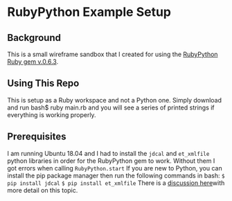 # RubyPython Example Setup

## Background
<p class='util--hide'>This is a small wireframe sandbox that I created for using the <a href='https://rubygems.org/gems/rubypython/versions/0.6.3'>RubyPython Ruby gem v.0.6.3</a>.</p>

## Using This Repo
This is setup as a Ruby workspace and not a Python one.  Simply download and run bash$ ruby main.rb and you will see a series of printed strings if everything is working properly.

## Prerequisites
I am running Ubuntu 18.04 and I had to install the ```jdcal``` and ```et_xmlfile``` python libraries in order for the RubyPython gem to work.  Without them I got errors when calling ```RubyPython.start```
If you are new to Python, you can install the pip package manager then run the following commands in bash:
```$ pip install jdcal```
```$ pip install et_xmlfile```
There is a <a href='https://github.com/halostatue/rubypython/issues/28'>discussion here</a>with more detail on this topic.</p>



